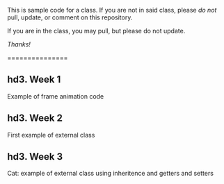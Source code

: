 This is sample code for a class. If you are not in said class, please *do not* pull, update, or comment on this repository.

If you are in the class, you may pull, but please do not update.

_Thanks!_

===============


hd3. Week 1
-----------------
Example of frame animation code


hd3. Week 2
-----------------
First example of external class

hd3. Week 3
-----------------
Cat: example of external class using inheritence and getters and setters
